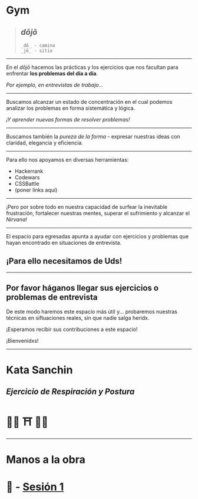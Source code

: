 # Gym

> ## _dōjō_
>
> ```
> _dō_ - camino
> _jō_ - sitio
> ```

---

En el _dōjō_ hacemos las prácticas y los ejercicios que nos facultan para enfrentar **los problemas del día a día**.

_Por ejemplo, en entrevistas de trabajo..._

---

Buscamos alcanzar un estado de concentración en el cual podemos analizar los problemas en forma sistemática y lógica.

_¡Y aprender nuevas formas de resolver problemas!_

---

Buscamos también la _pureza de la forma_ - expresar nuestras ideas con claridad, elegancia y eficiencia.

---

Para ello nos apoyamos en diversas herramientas:

 - Hackerrank
 - Codewars
 - CSSBattle
 - (poner links aquí)

---

¡Pero por sobre todo en nuestra capacidad de surfear la inevitable frustración, fortalecer nuestras mentes, superar el sufrimiento y alcanzar el _Nirvana_!

---

El espacio para egresadas apunta a ayudar con ejercicios y problemas que hayan encontrado en situaciones de entrevista.

## ¡Para ello necesitamos de Uds!

---

## Por favor háganos llegar sus ejercicios o problemas de entrevista

De este modo haremos este espacio más útil y... probaremos nuestras técnicas en siftuaciones reales, sin que nadie salga heridx.

¡Esperamos recibir sus contribuciones a este espacio!

¡Bienvenidxs!

---

# Kata Sanchin
## _Ejercicio de Respiración y Postura_
# 🧘‍♀️ ⛩️ 🧘‍♂️

---

# Manos a la obra


# 🤜  -  [Sesión 1](export/sessions/session-1.html)